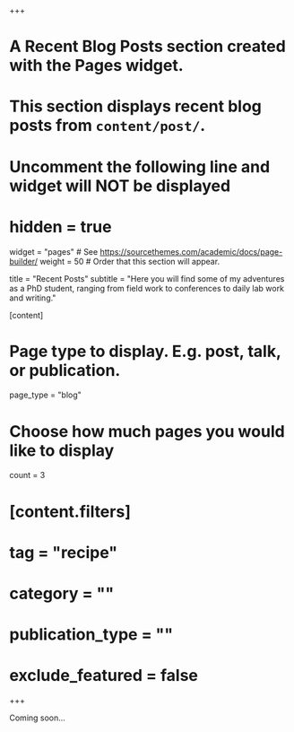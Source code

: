 +++
# A Recent Blog Posts section created with the Pages widget.
# This section displays recent blog posts from `content/post/`.

# Uncomment the following line and widget will NOT be displayed
# hidden = true

widget = "pages"  # See https://sourcethemes.com/academic/docs/page-builder/
weight = 50  # Order that this section will appear.

title = "Recent Posts"
subtitle = "Here you will find some of my adventures as a PhD student, ranging from field work to conferences to daily lab work and writing."

[content]
  # Page type to display. E.g. post, talk, or publication.
  page_type = "blog"
  
  # Choose how much pages you would like to display
  count = 3

#	[content.filters]
#		tag = "recipe"
#		category = ""
#		publication_type = ""
#		exclude_featured = false
+++

Coming soon...